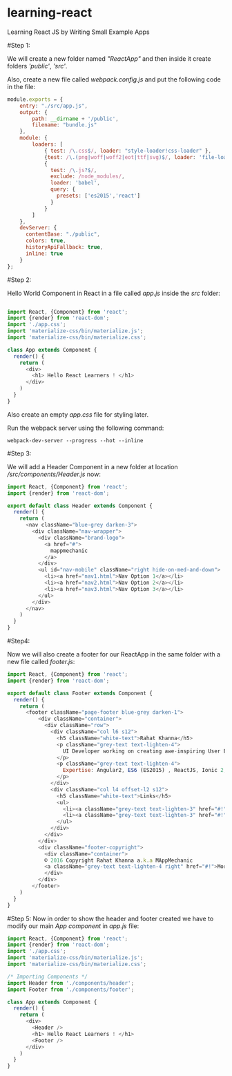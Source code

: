 # learning-react
Learning React JS by Writing Small Example Apps

#Step 1:

We will create a new folder named *"ReactApp"* and then inside it create folders *'public'*, *'src'*.

Also, create a new file called *webpack.config.js* and put the following code in the file:

```javascript
module.exports = {
    entry: "./src/app.js",
    output: {
        path: __dirname + '/public',
        filename: "bundle.js"
    },
    module: {
        loaders: [
            { test: /\.css$/, loader: "style-loader!css-loader" },
            {test: /\.(png|woff|woff2|eot|ttf|svg)$/, loader: 'file-loader'},
            {
              test: /\.js?$/,
              exclude: /node_modules/,
              loader: 'babel',
              query: {
                presets: ['es2015','react']
              }
            }
        ]
    },
    devServer: {
      contentBase: "./public",
      colors: true,
      historyApiFallback: true,
      inline: true
    }
};
```

#Step 2:

Hello World Component in React in a file called *app.js* inside the *src* folder:

```javascript

import React, {Component} from 'react';
import {render} from 'react-dom';
import './app.css';
import 'materialize-css/bin/materialize.js';
import 'materialize-css/bin/materialize.css';

class App extends Component {
  render() {
    return (
      <div>
        <h1> Hello React Learners ! </h1>
      </div>
    )
  }
}

```

Also create an empty *app.css* file for styling later.

Run the webpack server using the following command:

```
webpack-dev-server --progress --hot --inline
```

#Step 3:

We will add a Header Component in a new folder at location */src/components/Header.js* now:

```javascript
import React, {Component} from 'react';
import {render} from 'react-dom';

export default class Header extends Component {
  render() {
    return (
      <nav className="blue-grey darken-3">
        <div className="nav-wrapper">
          <div className="brand-logo">
            <a href="#">
              mappmechanic
            </a>
          </div>
          <ul id="nav-mobile" className="right hide-on-med-and-down">
            <li><a href="nav1.html">Nav Option 1</a></li>
            <li><a href="nav2.html">Nav Option 2</a></li>
            <li><a href="nav3.html">Nav Option 3</a></li>
          </ul>
        </div>
      </nav>
    )
  }
}
```

#Step4:

Now we will also create a footer for our ReactApp in the same folder with a new file called *footer.js*:

```javascript
import React, {Component} from 'react';
import {render} from 'react-dom';

export default class Footer extends Component {
  render() {
    return (
      <footer className="page-footer blue-grey darken-1">
          <div className="container">
            <div className="row">
              <div className="col l6 s12">
                <h5 className="white-text">Rahat Khanna</h5>
                <p className="grey-text text-lighten-4">
                  UI Developer working on creating awe-inspiring User Experience using HTML5, CSS3 & Javascript.
                </p>
                <p className="grey-text text-lighten-4">
                  Expertise: Angular2, ES6 (ES2015) , ReactJS, Ionic 2, Cordova/Phonegap, Salesforce & NodeJS
                </p>
              </div>
              <div className="col l4 offset-l2 s12">
                <h5 className="white-text">Links</h5>
                <ul>
                  <li><a className="grey-text text-lighten-3" href="#!">Link 1</a></li>
                  <li><a className="grey-text text-lighten-3" href="#!">Link 2</a></li>
                </ul>
              </div>
            </div>
          </div>
          <div className="footer-copyright">
            <div className="container">
            © 2016 Copyright Rahat Khanna a.k.a MAppMechanic
            <a className="grey-text text-lighten-4 right" href="#!">More Links</a>
            </div>
          </div>
        </footer>
    )
  }
}
```

#Step 5:
Now in order to show the header and footer created we have to modify our main *App component* in *app.js* file:

```javascript
import React, {Component} from 'react';
import {render} from 'react-dom';
import './app.css';
import 'materialize-css/bin/materialize.js';
import 'materialize-css/bin/materialize.css';

/* Importing Components */
import Header from './components/header';
import Footer from './components/footer';

class App extends Component {
  render() {
    return (
      <div>
        <Header />
        <h1> Hello React Learners ! </h1>
        <Footer />
      </div>
    )
  }
}
```
